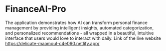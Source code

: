 # FinanceAI-Pro
The application demonstrates how AI can transform personal finance management by providing intelligent insights, automated categorization, and personalized recommendations - all wrapped in a beautiful, intuitive interface that users would love to interact with daily.
Link of the live website https://delicate-maamoul-c4e060.netlify.app/
